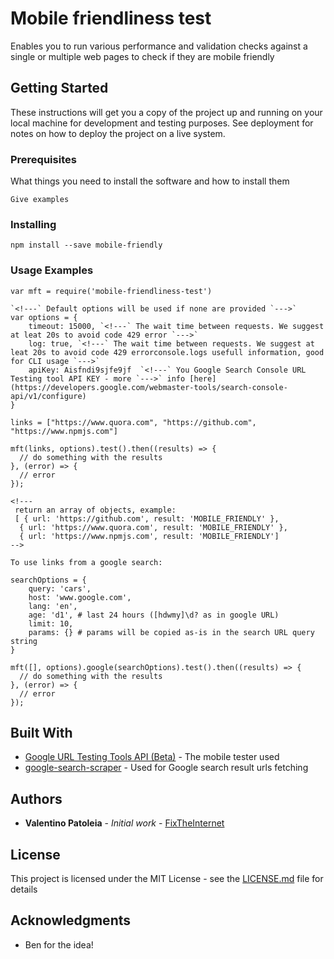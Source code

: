 # Mobile friendliness test

Enables you to run various performance and validation checks against a single or multiple web pages to check if they are mobile friendly

## Getting Started

These instructions will get you a copy of the project up and running on your local machine for development and testing purposes. See deployment for notes on how to deploy the project on a live system.

### Prerequisites

What things you need to install the software and how to install them

```
Give examples
```

### Installing

```
npm install --save mobile-friendly
```

### Usage Examples

```
var mft = require('mobile-friendliness-test')

`<!---` Default options will be used if none are provided `--->` 
var options = {
    timeout: 15000, `<!---` The wait time between requests. We suggest at leat 20s to avoid code 429 error `--->` 
    log: true, `<!---` The wait time between requests. We suggest at leat 20s to avoid code 429 errorconsole.logs usefull information, good for CLI usage `--->`
    apiKey: Aisfndi9sjfe9jf  `<!---` You Google Search Console URL Testing tool API KEY - more `--->` info [here](https://developers.google.com/webmaster-tools/search-console-api/v1/configure)
}

links = ["https://www.quora.com", "https://github.com", "https://www.npmjs.com"]

mft(links, options).test().then((results) => {
  // do something with the results
}, (error) => {
  // error
});

<!---
 return an array of objects, example:
 [ { url: 'https://github.com', result: 'MOBILE_FRIENDLY' },
  { url: 'https://www.quora.com', result: 'MOBILE_FRIENDLY' },
  { url: 'https://www.npmjs.com', result: 'MOBILE_FRIENDLY']
-->

To use links from a google search:

searchOptions = {
    query: 'cars',
    host: 'www.google.com',
    lang: 'en',
    age: 'd1', # last 24 hours ([hdwmy]\d? as in google URL)
    limit: 10,
    params: {} # params will be copied as-is in the search URL query string
}

mft([], options).google(searchOptions).test().then((results) => {
  // do something with the results
}, (error) => {
  // error
});

```



## Built With

* [Google URL Testing Tools API (Beta)](https://developers.google.com/webmaster-tools/search-console-api/) - The mobile tester used
* [google-search-scraper](https://www.npmjs.com/package/google-search-scraper) - Used for Google search result urls fetching


## Authors

* **Valentino Patoleia** - *Initial work* - [FixTheInternet](https://github.com/FixTheInternet)


## License

This project is licensed under the MIT License - see the [LICENSE.md](LICENSE.md) file for details

## Acknowledgments

* Ben for the idea!

